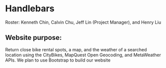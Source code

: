 # Handlebars
Roster: Kenneth Chin, Calvin Chu, Jeff Lin (Project Manager), and Henry Liu

## Website purpose:
Return close bike rental spots, a map, and the weather of a searched location using the CityBikes, MapQuest Open Geocoding, and MetaWeather APIs. We plan to use Bootstrap to build our website
